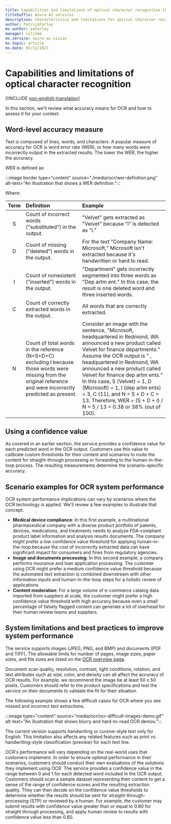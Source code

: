 ```yaml
---
title: Capabilities and limitations of optical character recognition (OCR) - Azure AI Vision
titleSuffix: Azure AI services
description: Characteristics and limitations for optical character recognition (OCR) of images and documents with printed and handwritten text using the Azure AI Vision API.
author: PatrickFarley
ms.author: pafarley
manager: nitinme
ms.service: azure-ai-vision
ms.topic: article
ms.date: 02/12/2021
---
```


# Capabilities and limitations of optical character recognition

[!INCLUDE [non-english-translation](../includes/non-english-translation.md)]

In this section, we'll review what accuracy means for OCR and how to assess it for your context.

## Word-level accuracy measure

Text is composed of lines, words, and characters. A popular measure of accuracy for OCR is word error rate (WER), or how many words were incorrectly output in the extracted results. The lower the WER, the higher the accuracy.

WER is defined as:

:::image border type="content" source="./media/ocr/wer-definition.png" alt-text="An illustration that shows a WER definition.":::

Where:

| Term | Definition | Example |
|:-----:|:----|:---------------|
| S | Count of incorrect words ("substituted") in the output. | "Velvet" gets extracted as "Veivet" because "l" is detected as "i." |
| D | Count of missing ("deleted") words in the output. | For the text "Company Name: Microsoft," Microsoft isn't extracted because it's handwritten or hard to read. |
| I | Count of nonexistent ("inserted") words in the output. | "Department" gets incorrectly segmented into three words as "Dep artm ent." In this case, the result is one deleted word and three inserted words. |
| C | Count of correctly extracted words in the output. | All words that are correctly extracted. |
| N | Count of total words in the reference (N=S+D+C) excluding I because those words were missing from the original reference and were incorrectly predicted as present. | Consider an image with the sentence, "Microsoft, headquartered in Redmond, WA announced a new product called Velvet for finance departments." Assume the OCR output is " , headquartered in Redmond, WA announced a new product called Veivet for finance dep artm ents." In this case, S (Velvet) = 1, D (Microsoft) = 1, I (dep artm ents) = 3, C (11), and N = S + D + C = 13. Therefore, WER = (S + D + I) / N = 5 / 13 = 0.38 or 38% (out of 100). |

## Using a confidence value

As covered in an earlier section, the service provides a confidence value for each predicted word in the OCR output. Customers use this value to calibrate custom thresholds for their content and scenarios to route the content for straight-through processing or forwarding to the human-in-the-loop process. The resulting measurements determine the scenario-specific accuracy.

## Scenario examples for OCR system performance

OCR system performance implications can vary by scenarios where the OCR technology is applied. We'll review a few examples to illustrate that concept.

- **Medical device compliance**: In this first example, a multinational pharmaceutical company with a diverse product portfolio of patents, devices, medications, and treatments needs to analyze FDA-compliant product label information and analysis results documents. The company might prefer a low confidence value threshold for applying human-in-the-loop because the cost of incorrectly extracted data can have significant impact for consumers and fines from regulatory agencies.
- **Image and documents processing**: In this second example, a company performs insurance and loan application processing. The customer using OCR might prefer a medium confidence value threshold because the automated text extraction is combined downstream with other information inputs and human-in-the-loop steps for a holistic review of applications.
- **Content moderation**: For a large volume of e-commerce catalog data imported from suppliers at scale, the customer might prefer a high confidence value threshold with high accuracy because even a small percentage of falsely flagged content can generate a lot of overhead for their human review teams and suppliers.

## System limitations and best practices to improve system performance

The service supports images (JPEG, PNG, and BMP) and documents (PDF and TIFF). The allowable limits for number of pages, image sizes, paper sizes, and file sizes are listed on the [OCR overview page](/azure/ai-services/computer-vision/overview-ocr).

Document scan quality, resolution, contrast, light conditions, rotation, and text attributes such as size, color, and density can all affect the accuracy of OCR results. For example, we recommend the image be at least 50 x 50 pixels. Customers should refer to the product specifications and test the service on their documents to validate the fit for their situation.

The following example shows a few difficult cases for OCR where you see missed and incorrect text extractions.

:::image type="content" source="media/ocr/ocr-difficult-images-demo.gif" alt-text="An illustration that shows blurry and hard-to-read OCR demos.":::

The current version supports handwriting or cursive-style text only for English. This limitation also affects any related features such as print vs. handwriting-style classification (preview) for each text line.

OCR's performance will vary depending on the real-world uses that customers implement. In order to ensure optimal performance in their scenarios, customers should conduct their own evaluations of the solutions they implement using OCR. The service provides a confidence value in the range between 0 and 1 for each detected word included in the OCR output. Customers should scan a sample dataset representing their content to get a sense of the range of confidence scores and the resulting extraction quality. They can then decide on the confidence value thresholds to determine whether the results should be sent for straight-through-processing (STP) or reviewed by a human. For example, the customer may submit results with confidence value greater than or equal to 0.80 for straight through processing, and apply human review to results with confidence value less than 0.80.
